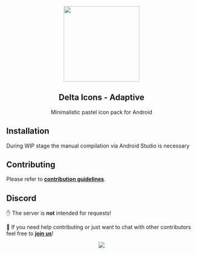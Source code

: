 <p align="center">
  <img width="200" src="https://github.com/Delta-Icons/android/raw/master/resources/branding/logo.svg"/>
</p>

<h2 align="center" padding="100">Delta Icons - Adaptive</h2>

<p align="center">Minimalistic pastel icon pack for Android</p>

## Installation

During WIP stage the manual compilation via Android Studio is necessary

<!-- <p align="center">
  <a href="https://github.com/Delta-Icons/android/releases/latest">
    <img src="https://img.shields.io/github/v/release/Delta-Icons/android?labelColor=56595b&color=a6c6ff&logo=github&logoColor=ffffff&label=release&style=for-the-badge"/>
  </a>

  <a href="https://github.com/Delta-Icons/android/releases">
    <img src="https://img.shields.io/github/v/release/Delta-Icons/android?labelColor=56595b&color=f8c28d&logo=github&logoColor=ffffff&include_prereleases&label=beta&style=for-the-badge"/>
  </a>

  <a href="https://play.google.com/store/apps/details?id=website.leifs.delta.adaptive">
    <img src="https://img.shields.io/static/v1?labelColor=56595b&color=97db99&logo=google-play&logoColor=ffffff&label=google play&style=for-the-badge&message=get"/>
  </a>

  <a href="https://f-droid.org/packages/website.leifs.delta.adaptive.foss">
    <img src="https://img.shields.io/static/v1?labelColor=56595b&color=f9de81&logo=f-droid&logoColor=ffffff&label=f-droid&style=for-the-badge&message=get"/>
  </a>
</p> -->

## Contributing

Please refer to
**[contribution guidelines](https://github.com/Delta-Icons/android/blob/master/.github/CONTRIBUTING.md)**.

## Discord

✋ The server is **not** intended for requests!

👋 If you need help contributing or just want to chat with other contributors
feel free to **[join us](https://discord.gg/F9RFqHN)**!

<p align="center">
  <a href="https://discord.gg/F9RFqHN">
    <img src="https://img.shields.io/discord/743783969216135198?labelColor=56595b&color=ababff&logo=discord&logoColor=ffffff&label=discord&style=for-the-badge"/>
  </a>
</p>
